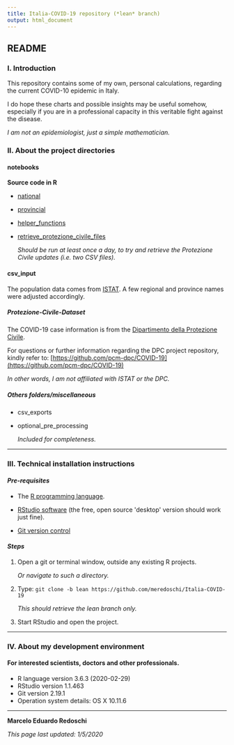 ```yaml
---
title: Italia-COVID-19 repository (*lean* branch)
output: html_document
---
```


## README 

### I. Introduction

This repository contains some of my own, personal calculations, regarding the current COVID-10 epidemic in Italy.  

I do hope these charts and possible insights may be useful somehow, especially if you are in a professional capacity in this veritable fight against the disease. 

*I am not an epidemiologist, just a simple mathematician.*

### II. About the project directories

#### notebooks

**Source code in R** 

- [national](notebooks/national.Rmd) 

- [provincial](notebooks/provinces.Rmd)

- [helper_functions](notebooks/helper_functions.R)

- [retrieve_protezione_civile_files](notebooks/retrieve_protezione_civile_files.Rmd)

     *Should be run at least once a day, to try and retrieve the Protezione Civile updates (i.e. two CSV files).*     

#### csv_input 

The population data comes from [ISTAT](http://dati.istat.it/Index.aspx?QueryId=18460&lang=en).  A few regional and province names were adjusted accordingly.

##### Protezione-Civile-Dataset

The COVID-19 case information is from the [Dipartimento della Protezione Civile](http://www.protezionecivile.gov.it).  

For questions or further information regarding the DPC project repository, kindly refer to: [https://github.com/pcm-dpc/COVID-19](https://github.com/pcm-dpc/COVID-19)

*In other words, I am not affiliated with ISTAT or the DPC.*   

##### Others folders/miscellaneous 

- csv_exports 

- optional_pre_processing

    *Included for completeness.* 

---

### III. Technical installation instructions 

#### *Pre-requisites*

+ The [R programming language](https://cran.rstudio.com/). 

+ [RStudio software](https://rstudio.com/products/rstudio/download/) (the free, open source 'desktop' version should work just fine).

+ [Git version control](https://git-scm.com/)

#### *Steps*

1. Open a git or terminal window, outside any existing R projects.  
      
      *Or navigate to such a directory.*

2. Type: `git clone -b lean https://github.com/meredoschi/Italia-COVID-19`

     *This should retrieve the lean branch only.* 

3. Start RStudio and open the project.

--- 

### IV. About my development environment 

#### For interested scientists, doctors and other professionals.

- R language version 3.6.3 (2020-02-29)
- RStudio version 1.1.463
- Git version 2.19.1
- Operation system details:  OS X 10.11.6
  
---

**Marcelo Eduardo Redoschi**

*This page last updated: 1/5/2020*